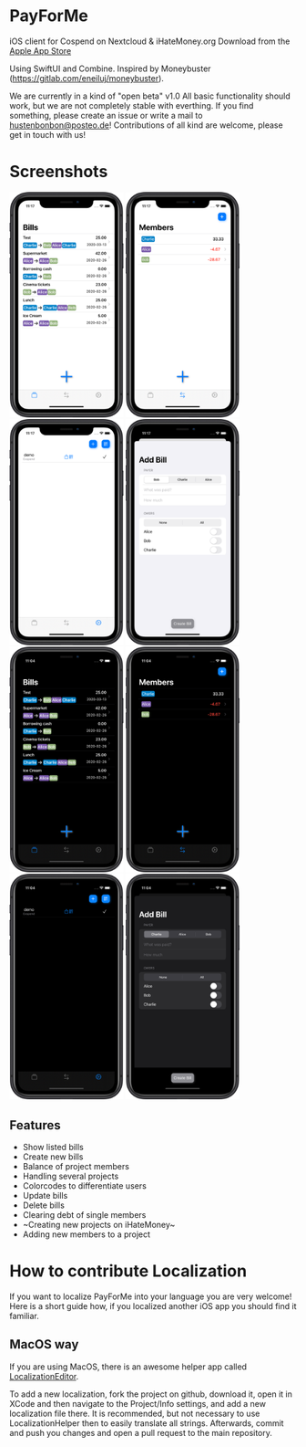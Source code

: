 # PayForMe
iOS client for Cospend on Nextcloud & iHateMoney.org
Download from the [Apple App Store](https://apps.apple.com/us/app/payforme/id1500428306?l=de&ls=1)

Using SwiftUI and Combine.
Inspired by Moneybuster (https://gitlab.com/eneiluj/moneybuster).

We are currently in a kind of "open beta" v1.0 All basic functionality should work, but we are not completely stable with everthing. If you find something, please create an issue or write a mail to hustenbonbon@posteo.de!
Contributions of all kind are welcome, please get in touch with us!

# Screenshots

<img src="/screenshots/lightmode/en-US/iPhone%2011-Bill%20List_framed.png?raw=true" width="200"/> <img src="/screenshots/lightmode/en-US/iPhone%2011-Balance%20List_framed.png?raw=true" width="200"/> <img src="/screenshots/lightmode/en-US/iPhone%2011-Known%20Projects_framed.png?raw=true" width="200"/> <img src="/screenshots/lightmode/en-US/iPhone%2011-Add%20Bill_framed.png?raw=true" width="200"/>
<img src="/screenshots/darkmode/en-US/iPhone%2011-Bill%20List_framed.png?raw=true" width="200"/> <img src="/screenshots/darkmode/en-US/iPhone%2011-Balance%20List_framed.png?raw=true" width="200"/> <img src="/screenshots/darkmode/en-US/iPhone%2011-Known%20Projects_framed.png?raw=true" width="200"/> <img src="/screenshots/darkmode/en-US/iPhone%2011-Add%20Bill_framed.png?raw=true" width="200"/>

## Features
* Show listed bills
* Create new bills
* Balance of project members
* Handling several projects
* Colorcodes to differentiate users
* Update bills
* Delete bills
* Clearing debt of single members
* ~Creating new projects on iHateMoney~
* Adding new members to a project


# How to contribute Localization

If you want to localize PayForMe into your language you are very welcome! Here is a short guide how, if you localized another iOS app you should find it familiar.

## MacOS way

If you are using MacOS, there is an awesome helper app called [LocalizationEditor](https://github.com/igorkulman/iOSLocalizationEditor).

To add a new localization, fork the project on github, download it, open it in XCode and then navigate to the Project/Info settings, and add a new localization file there. It is recommended, but not necessary to use LocalizationHelper then to easily translate all strings. Afterwards, commit and push you changes and open a pull request to the main repository.

